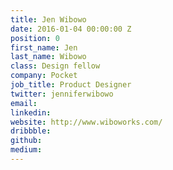 ```yaml
---
title: Jen Wibowo
date: 2016-01-04 00:00:00 Z
position: 0
first_name: Jen
last_name: Wibowo
class: Design fellow
company: Pocket
job_title: Product Designer
twitter: jenniferwibowo
email: 
linkedin: 
website: http://www.wiboworks.com/
dribbble: 
github: 
medium: 
---
```


